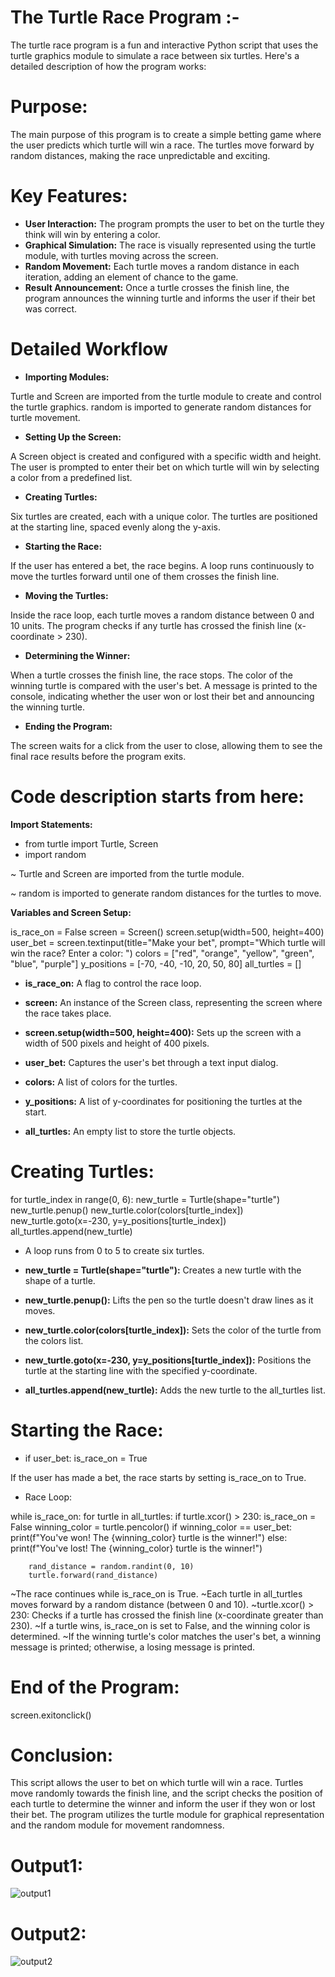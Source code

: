 # The Turtle Race Program :-

The turtle race program is a fun and interactive Python script that uses the turtle graphics module to simulate a race between six turtles. Here's a detailed description of how the program works:

# Purpose:
The main purpose of this program is to create a simple betting game where the user predicts which turtle will win a race. The turtles move forward by random distances, making the race unpredictable and exciting.

# Key Features:
- **User Interaction:** The program prompts the user to bet on the turtle they think will win by entering a color.
- **Graphical Simulation:** The race is visually represented using the turtle module, with turtles moving across the screen.
- **Random Movement:** Each turtle moves a random distance in each iteration, adding an element of chance to the game.
- **Result Announcement:** Once a turtle crosses the finish line, the program announces the winning turtle and informs the user if their bet was correct.

# Detailed Workflow

- **Importing Modules:** 

Turtle and Screen are imported from the turtle module to create and control the turtle graphics.
random is imported to generate random distances for turtle movement.

- **Setting Up the Screen:**

A Screen object is created and configured with a specific width and height.
The user is prompted to enter their bet on which turtle will win by selecting a color from a predefined list.

- **Creating Turtles:**

Six turtles are created, each with a unique color.
The turtles are positioned at the starting line, spaced evenly along the y-axis.

- **Starting the Race:**

If the user has entered a bet, the race begins.
A loop runs continuously to move the turtles forward until one of them crosses the finish line.

- **Moving the Turtles:**

Inside the race loop, each turtle moves a random distance between 0 and 10 units.
The program checks if any turtle has crossed the finish line (x-coordinate > 230).

- **Determining the Winner:**

When a turtle crosses the finish line, the race stops.
The color of the winning turtle is compared with the user's bet.
A message is printed to the console, indicating whether the user won or lost their bet and announcing the winning turtle.

- **Ending the Program:**

The screen waits for a click from the user to close, allowing them to see the final race results before the program exits.

# Code description starts from here:

**Import Statements:** 

- from turtle import Turtle, Screen
- import random

~ Turtle and Screen are imported from the turtle module.

~ random is imported to generate random distances for the turtles to move.

**Variables and Screen Setup:**

is_race_on = False
screen = Screen()
screen.setup(width=500, height=400)
user_bet = screen.textinput(title="Make your bet", prompt="Which turtle will win the race? Enter a color: ")
colors = ["red", "orange", "yellow", "green", "blue", "purple"]
y_positions = [-70, -40, -10, 20, 50, 80]
all_turtles = []

- **is_race_on:** A flag to control the race loop.

- **screen:** An instance of the Screen class, representing the screen where the race takes place.

- **screen.setup(width=500, height=400):** Sets up the screen with a width of 500 pixels and height of 400 pixels.

- **user_bet:** Captures the user's bet through a text input dialog.

- **colors:** A list of colors for the turtles.

- **y_positions:** A list of y-coordinates for positioning the turtles at the start.

- **all_turtles:** An empty list to store the turtle objects.

# Creating Turtles:

for turtle_index in range(0, 6):
    new_turtle = Turtle(shape="turtle")
    new_turtle.penup()
    new_turtle.color(colors[turtle_index])
    new_turtle.goto(x=-230, y=y_positions[turtle_index])
    all_turtles.append(new_turtle)

- A loop runs from 0 to 5 to create six turtles.

- **new_turtle = Turtle(shape="turtle"):** Creates a new turtle with the shape of a turtle.

- **new_turtle.penup():** Lifts the pen so the turtle doesn't draw lines as it moves.

- **new_turtle.color(colors[turtle_index]):** Sets the color of the turtle from the colors list.

- **new_turtle.goto(x=-230, y=y_positions[turtle_index]):** Positions the turtle at the starting line with the specified y-coordinate.

- **all_turtles.append(new_turtle):** Adds the new turtle to the all_turtles list.

# Starting the Race:

- if user_bet:
    is_race_on = True

If the user has made a bet, the race starts by setting is_race_on to True.

- Race Loop:

while is_race_on:
    for turtle in all_turtles:
        if turtle.xcor() > 230:
            is_race_on = False
            winning_color = turtle.pencolor()
            if winning_color == user_bet:
                print(f"You've won! The {winning_color} turtle is the winner!")
            else:
                print(f"You've lost! The {winning_color} turtle is the winner!")

        rand_distance = random.randint(0, 10)
        turtle.forward(rand_distance)

~The race continues while is_race_on is True.
~Each turtle in all_turtles moves forward by a random distance (between 0 and 10).
~turtle.xcor() > 230: Checks if a turtle has crossed the finish line (x-coordinate greater than 230).
~If a turtle wins, is_race_on is set to False, and the winning color is determined.
~If the winning turtle's color matches the user's bet, a winning message is printed; otherwise, a losing message is printed.

# End of the Program:

screen.exitonclick()

# Conclusion:

This script allows the user to bet on which turtle will win a race. Turtles move randomly towards the finish line, and the script checks the position of each turtle to determine the winner and inform the user if they won or lost their bet. The program utilizes the turtle module for graphical representation and the random module for movement randomness.

# Output1:
![output1](https://github.com/user-attachments/assets/45c66743-7757-4ae1-b488-59393d467186)



# Output2: 
![output2](https://github.com/user-attachments/assets/b7a7a7d5-7aa5-4fa5-8ded-52f57b8ec919)
